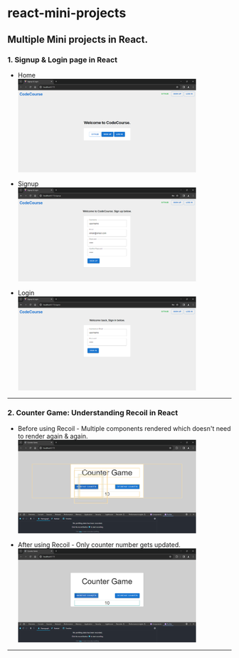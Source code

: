 # react-mini-projects
## Multiple Mini projects in React.


### 1. Signup & Login page in React

- Home
</br><img src="https://raw.githubusercontent.com/ayushmanyd/react-mini-projects/main/signup-login-page/Screenshots/Home.png" alt="Home" width="400">

- Signup
</br><img src="https://raw.githubusercontent.com/ayushmanyd/react-mini-projects/main/signup-login-page/Screenshots/Signup.png" alt="Signup" width="400">

- Login
</br><img src="https://raw.githubusercontent.com/ayushmanyd/react-mini-projects/main/signup-login-page/Screenshots/Signin.png" alt="Login" width="400">

<hr>

### 2. Counter Game: Understanding Recoil in React

- Before using Recoil - Multiple components rendered which doesn't need to render again & again.
</br><img src="https://raw.githubusercontent.com/ayushmanyd/react-mini-projects/main/counter-game/Screenshots/Before%20using%20Recoil.png" alt="Before using Recoil" width="400" img-allign= "center">

- After using Recoil - Only counter number gets updated.
</br><img src="https://raw.githubusercontent.com/ayushmanyd/react-mini-projects/main/counter-game/Screenshots/After%20using%20Recoil.png" alt="After using Recoil" width="400">

<hr>
